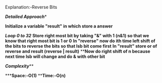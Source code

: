 Explanation:-Reverse Bits

*****Detailed Approach******


**Initialize a variable "result" in which store a answer**

***Loop 0 to 32***
**Store right most bit by taking "&" with 1 (n&1) so that we know that right most bit is 1 or 0**
**In "reverse" now do ith time left shift of the bits to reverse the bits so that lsb bit come first**
**In "result" store or of reverse and result (reverse | result)**
****Now do right shift of n because next time lsb will change and do & with other bit**


*******Complexity*********

*****Space:-O(1)**
****Time:-O(n)**
